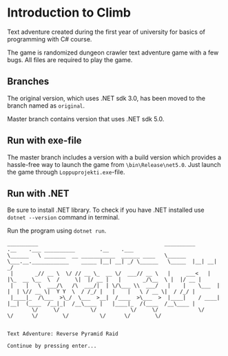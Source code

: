 # Introduction to Climb
Text adventure created during the first year of university for basics of programming with C# course.

The game is randomized dungeon crawler text adventure game with a few bugs.
All files are required to play the game.

## Branches

The original version, which uses .NET sdk 3.0, has been moved to the branch named as `original`.

Master branch contains version that uses .NET sdk 5.0.

## Run with exe-file

The master branch includes a version with a build version which provides a hassle-free way to launch the game from `\bin\Release\net5.0`. Just launch the game through `Loppuprojekti.exe`-file.

## Run with .NET

Be sure to install .NET library. To check if you have .NET installed use `dotnet --version` command in terminal.

Run the program using `dotnet run`.

```
__________                                         __________                              .__    .___ __________        .__    .___
\______   \ _______  __ ___________  ______ ____   \______   \___.__.____________    _____ |__| __| _/ \______   \_____  |__| __| _/
 |       _// __ \  \/ // __ \_  __ \/  ___// __ \   |     ___<   |  |\_  __ \__  \  /     \|  |/ __ |   |       _/\__  \ |  |/ __ |
 |    |   \  ___/\   /\  ___/|  | \/\___ \\  ___/   |    |    \___  | |  | \// __ \|  Y Y  \  / /_/ |   |    |   \ / __ \|  / /_/ |
 |____|_  /\___  >\_/  \___  >__|  /____  >\___  >  |____|    / ____| |__|  (____  /__|_|  /__\____ |   |____|_  /(____  /__\____ |
        \/     \/          \/           \/     \/             \/                 \/      \/        \/          \/      \/        \/


Text Adventure: Reverse Pyramid Raid

Continue by pressing enter...
```
